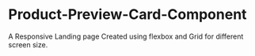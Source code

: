 # Product-Preview-Card-Component
A Responsive Landing page Created using flexbox and Grid for different screen size.
